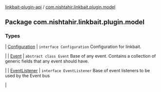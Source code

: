 [linkbait-plugin-api](../index.md) / [com.nishtahir.linkbait.plugin.model](.)


## Package com.nishtahir.linkbait.plugin.model


### Types


| [Configuration](-configuration/index.md) | `interface Configuration`
Configuration for linkbait.

 |
| [Event](-event/index.md) | `abstract class Event`
Base of any event. Contains a collection of
generic fields that any event should have.

 |
| [EventListener](-event-listener.md) | `interface EventListener`
Base of event listeners to be used by
the Event bus

 |

